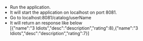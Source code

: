 * Run the application.
* It will start the application on localhost on port
    8081.
* Go to localhost:8081/catalog/userName
* It will return an response like below <br>
    [{"name":"3 Idiots","desc":"description","rating":8},{"name":"3 Idiots","desc":"description","rating":7}]
